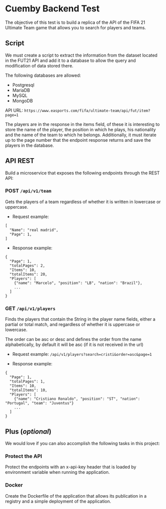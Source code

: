 # Cuemby Backend Test

The objective of this test is to build a replica of 
the API of the FIFA 21 Ultimate Team game that allows 
you to search for players and teams.

## Script 

We must create a script to extract the information from 
the dataset located in the FUT21 API and add it to a 
database to allow the query and modification of data 
stored there.

The following databases are allowed: 

- Postgresql 
- MariaDB 
- MySQL 
- MongoDB

API URL: `https://www.easports.com/fifa/ultimate-team/api/fut/item?page=1`

The players are in the response in the items field, of these 
it is interesting to store the name of the player, the 
position in which he plays, his nationality and the name of 
the team to which he belongs. Additionally, it must iterate up 
to the page number that the endpoint response returns and 
save the players in the database.

## API REST

Build a microservice that exposes the following endpoints 
through the REST API:

### POST `/api/v1/team`

Gets the players of a team regardless of whether it is 
written in lowercase or uppercase.

- Request example:
```
[
  "Name": "real madrid",
  "Page": 1,
]
```

- Response example:
```
{
  "Page": 1,
  "totalPages": 2,
  "Items": 10,
  "totalItems": 20,
  "Players": [
    {"name": "Marcelo", "position": "LB", "nation": "Brazil"},
    ...
  ]
}
```

### GET `/api/v1/players`

Finds the players that contain the String in the player 
name fields, either a partial or total match, and regardless 
of whether it is uppercase or lowercase.

The order can be asc or desc and defines the order from the 
name alphabetically, by default it will be asc 
(if it is not received in the url)

- Request example: `/api/v1/players?search=cristi&order=asc&page=1`

- Response example:

```
{
  "Page": 1,
  "totalPages": 1,
  "Items": 10,
  "totalItems": 10,
  "Players": [
    {"name": "Cristiano Ronaldo", "position": "ST", "nation": "Portugal", "team": "Juventus"}
    ...
  ]
}
```

## Plus (*optional*)

We would love if you can also accomplish the following tasks in this project:

### Protect the API

Protect the endpoints with an x-api-key header that is loaded by 
environment variable when running the application.

### Docker

Create the Dockerfile of the application that allows its 
publication in a registry and a simple deployment of the 
application.
